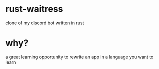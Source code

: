 # rust-waitress
clone of my discord bot written in rust 

# why?
a great learning opportunity to rewrite an app in a language you want to learn
